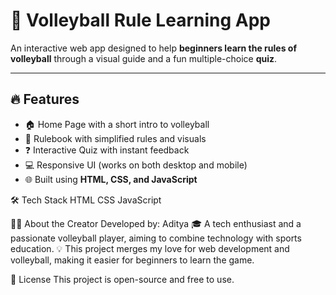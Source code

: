 # 🏐 Volleyball Rule Learning App

An interactive web app designed to help **beginners learn the rules of volleyball** through a visual guide and a fun multiple-choice **quiz**.

---

## 🔥 Features
- 🏠 Home Page with a short intro to volleyball  
- 📖 Rulebook with simplified rules and visuals  
- ❓ Interactive Quiz with instant feedback  
- 💻 Responsive UI (works on both desktop and mobile)  
- 🌐 Built using **HTML, CSS, and JavaScript**

🛠 Tech Stack
HTML
CSS
JavaScript

🙋‍♂️ About the Creator
Developed by: Aditya
🎓 A tech enthusiast and a passionate volleyball player, aiming to combine technology with sports education.
💡 This project merges my love for web development and volleyball, making it easier for beginners to learn the game.

📄 License
This project is open-source and free to use.





